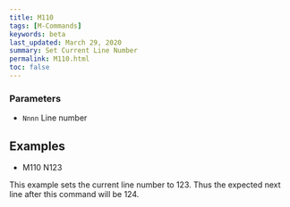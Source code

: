 ```yaml
---
title: M110
tags: [M-Commands] 
keywords: beta 
last_updated: March 29, 2020 
summary: Set Current Line Number 
permalink: M110.html
toc: false 
---
```



### Parameters

* `Nnnn` Line number

## Examples

* M110 N123

This example sets the current line number to 123. Thus the expected next line after this command will be 124.

